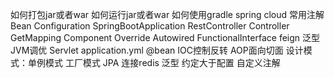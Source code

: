 如何打包jar或者war
如何运行jar或者war
如何使用gradle
spring cloud
常用注解
    Bean
    Configuration
    SpringBootApplication
    RestController
    Controller
    GetMapping
    Component
    Override
    Autowired
    FunctionalInterface
feign
泛型
JVM调优
Servlet
application.yml
@bean
IOC控制反转
AOP面向切面
设计模式：单例模式  工厂模式
JPA
连接redis
泛型
约定大于配置
自定义注解
